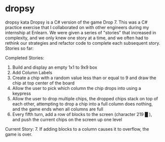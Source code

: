 # dropsy
dropsy kata
Dropsy is a C# version of the game Drop 7. This was a C# practice exercise that I collaborated on with other engineers during my internship at Enlearn. We were given a series of "stories" that increased in complexity, and we only knew one story at a time, and we often had to rethink our strategies and refactor code to complete each subsequent story.
Stories so far:

Completed Stories:
 1. Build and display an empty 1x1 to 9x9 box
 2. Add Column Labels
 3. Create a chip with a random value less than or equal to 9 and draw the chip at top center of the board
 4. Allow the user to pick which column the chip drops into using a keypress
 5. Allow the user to drop multiple chips, the dropped chips stack on top of each other, attempting to drop a chip into a full column does nothing, and the game ends when all columns are full
 6. Every fifth turn, add a row of blocks to the screen (character 219 █ ), and push the current chips on the screen up one level
 
 Current Story:
 7. If adding blocks to a column causes it to overflow, the game is over.
